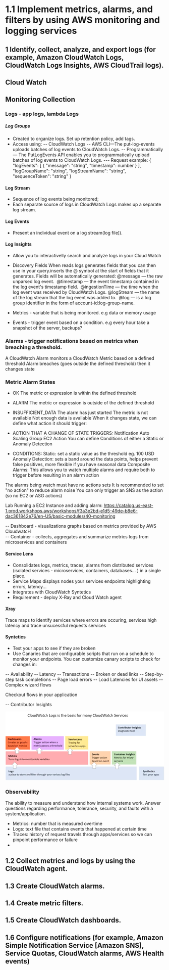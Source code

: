 # 1.1 Implement metrics, alarms, and filters by using AWS monitoring and logging services

## 1 Identify, collect, analyze, and export logs (for example, Amazon CloudWatch Logs, CloudWatch Logs Insights, AWS CloudTrail logs).
## Cloud Watch
## Monitoring Collection
### Logs - app logs, lambda Logs 
##### Log Groups
- Created  to organize logs. Set up retention policy, add tags.
- Access using:
-- CloudWatch Logs
-- AWS CLI—The put-log-events uploads batches of log events to CloudWatch Logs.
-- Programmatically — The PutLogEvents API enables you to programmatically upload batches of log events to CloudWatch Logs. 
--- Request example: 
{
   "logEvents": [ 
      { 
         "message": "string",
         "timestamp": number
      }
   ],
   "logGroupName": "string",
   "logStreamName": "string",
   "sequenceToken": "string"
}

#### Log Stream 
- Sequence of log events being monitored;
- Each separate source of logs in CloudWatch Logs makes up a separate log stream.

#### Log Events
- Present an individual event on a log stream(log file)).  

#### Log Insights
- Allow you to interactivelly search and analyze logs in your Cloud Watch
- Discovery Fields
When reads logs generates fields that you can then use in your query.​inserts the @ symbol at the start of fields that it generates.​
Fields will be automatically generated:​
@message — the raw unparsed log event. ​
@timestamp — the event timestamp contained in the log event's timestamp field. ​
@ingestionTime — the time when the log event was received by CloudWatch Logs.​
@logStream — the name of the log stream that the log event was added to. ​
@log — is a log group identifier in the form of account-id:log-group-name.​


- Metrics - variable that is being monitored. e.g data or memory usage


- Events - trigger event based on a condition. e.g every hour take a snapshot of the server, backups? 
### Alarms - trigger notifications based on metrics when breaching a threshold.    

A CloudWatch Alarm monitors a CloudWatch Metric based on a defined threshold
Alarm breaches (goes outside the defined threshold) then it changes state

### Metric Alarm States

- OK The metric or expression is within the defined threshold
- ALARM The metric or expression is outside of the defined threshold
- INSUFFICIENT_DATA
The alarm has just started
The metric is not available
Not enough data is available
When it changes state, we can define what action it should trigger:

- ACTION THAT A CHANGE OF STATE TRIGGERS:
Notification
Auto Scaling Group
EC2 Action
You can define Conditions of either a Static or Anomaly Detection

- CONDITIONS:
Static: set a static value as the threshold eg. 100 USD
Anomaly Detection: sets a band around the data points, helps prevent false positives, more flexible if you have seasonal data
Composite Alarms: This allows you to watch multiple alarms and require both to trigger before resulting in an alarm action

The alarms being watch must have no actions sets
It is recommended to set "no action" to reduce alarm noise
You can only trigger an SNS as the action (so no EC2 or ASG actions)


Lab Running a EC2 Instance and adding alarm: https://catalog.us-east-1.prod.workshops.aws/workshops/f3a3e2bd-e1d5-49de-b8e6-dac361842e76/en-US/basic-modules/40-monitoring

-- Dashboard - visualizations graphs based on metrics provided by AWS CloudwatcH  
-- Container - collects, aggregates and summarize metrics logs from  microservices and containers   
#### Service Lens
- Consolidates logs, metrics, traces, alarms from distributed services (isolated services - microservices, containers, databases... ) in a single place.
- Service Maps displays nodes your services endpoints highlighting errors, latency...
- Integrates with CloudWatch Syntetics 
- Requirement - deploy X-Ray and Cloud Watch agent


#### Xray
Trace maps to identify services where errors are occuring, services high latency and trace unsucessful requests services  

 #### Syntetics
-  Test your apps to see if they are broken
- Use Canaries that are configurable scripts that run on a schedule to monitor your endpoints.
You can customize canary scripts to check for changes in:

-- Availability
-- Latency
-- Transactions
-- Broken or dead links
-- Step-by-step task completions
-- Page load errors
-- Load Latencies for UI assets
-- Complex wizard flows

Checkout flows in your application

-- Contributor Insights

![Cloud Watch Diagram](../images/Cloudwatch.png "Cloud Watch")

### Observability
The ability to measure and understand how internal systems​ work. Answer questions regarding performance, tolerance,​ security, and faults with a system/application.​
- Metrics: number that is measured overtime
- Logs: text file that contains events that happened at certain time
- Traces: history of request travels through apps/services so we can pinpoint performance or failure   
-  
## 1.2 Collect metrics and logs by using the CloudWatch agent.
## 1.3 Create CloudWatch alarms.
## 1.4 Create metric filters.
## 1.5 Create CloudWatch dashboards.
## 1.6 Configure notifications (for example, Amazon Simple Notification Service [Amazon SNS], Service Quotas, CloudWatch alarms, AWS Health events)